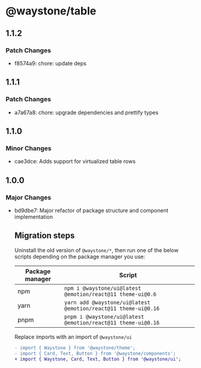 # @waystone/table

## 1.1.2

### Patch Changes

- f8574a9: chore: update deps

## 1.1.1

### Patch Changes

- a7a67a8: chore: upgrade dependencies and prettify types

## 1.1.0

### Minor Changes

- cae3dce: Adds support for virtualized table rows

## 1.0.0

### Major Changes

- bd9dbe7: Major refactor of package structure and component implementation

  ## Migration steps

  Uninstall the old version of `@waystone/*`, then run one of the below scripts depending on the package manager you use:

  | Package manager | Script                                                         |
  | --------------- | -------------------------------------------------------------- |
  | npm             | `npm i @waystone/ui@latest @emotion/react@11 theme-ui@0.6`     |
  | yarn            | `yarn add @waystone/ui@latest @emotion/react@11 theme-ui@0.16` |
  | pnpm            | `pnpm i @waystone/ui@latest @emotion/react@11 theme-ui@0.16`   |

  Replace imports with an import of `@waystone/ui`

  ```diff
  - import { Waystone } from '@waystone/theme';
  - import { Card, Text, Button } from '@waystone/components';
  + import { Waystone, Card, Text, Button } from '@waystone/ui';
  ```

